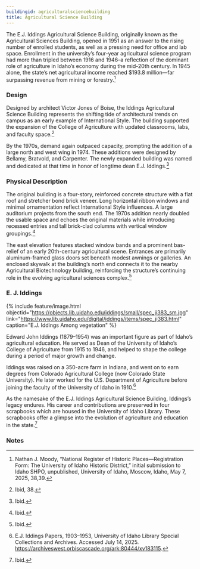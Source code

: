 ```yaml
---
buildingid: agriculturalsciencebuilding
title: Agricultural Science Building
---
```


The E.J. Iddings Agricultural Science Building, originally known as the Agricultural Sciences Building, opened in 1951 as an answer to the rising number of enrolled students, as well as a pressing need for office and lab space. Enrollment in the university’s four-year agricultural science program had more than tripled between 1916 and 1946–a reflection of the dominant role of agriculture in Idaho’s economy during the mid-20th century. In 1945 alone, the state’s net agricultural income reached $193.8 million—far surpassing revenue from mining or forestry.[^1]

### Design 

Designed by architect Victor Jones of Boise, the Iddings Agricultural Science Building represents the shifting tide of architectural trends on campus as an early example of International Style. The building supported the expansion of the College of Agriculture with updated classrooms, labs, and faculty space.[^2] 

By the 1970s, demand again outpaced capacity, prompting the addition of a large north and west wing in 1974. These additions were designed by Bellamy, Bratvold, and Carpenter. The newly expanded building was named and dedicated at that time in honor of longtime dean E.J. Iddings.[^3]

### Physical Description 

The original building is a four-story, reinforced concrete structure with a flat roof and stretcher bond brick veneer. Long horizontal ribbon windows and minimal ornamentation reflect International Style influences. A large auditorium projects from the south end. The 1970s addition nearly doubled the usable space and echoes the original materials while introducing recessed entries and tall brick-clad columns with vertical window groupings.[^4]

The east elevation features stacked window bands and a prominent bas-relief of an early 20th-century agricultural scene. Entrances are primarily aluminum-framed glass doors set beneath modest awnings or galleries. An enclosed skywalk at the building’s north end connects it to the nearby Agricultural Biotechnology building, reinforcing the structure’s continuing role in the evolving agricultural sciences complex.[^5]
 
### E. J. Iddings 

{% include feature/image.html objectid="https://objects.lib.uidaho.edu/iddings/small/spec_ji383_sm.jpg" link="https://www.lib.uidaho.edu/digital/iddings/items/spec_ji383.html" caption="E.J. Iddings Among vegetation" %}
 
Edward John Iddings (1879–1954) was an important figure as part of Idaho’s agricultural education. He served as Dean of the University of Idaho’s College of Agriculture from 1915 to 1946, and helped to shape the college during a period of major growth and change. 

Iddings was raised on a 350-acre farm in Indiana, and went on to earn degrees from Colorado Agricultural College (now Colorado State University). He later worked for the U.S. Department of Agriculture before joining the faculty of the University of Idaho in 1910.[^6] 

As the namesake of the E.J. Iddings Agricultural Science Building, Iddings’s legacy endures. His career and contributions are preserved in four scrapbooks which are housed in the University of Idaho Library. These scrapbooks offer a glimpse into the evolution of agriculture and education in the state.[^7]

### Notes

[^1]: Nathan J. Moody, “National Register of Historic Places—Registration Form: The University of Idaho Historic District,” initial submission to Idaho SHPO, unpublished, University of Idaho, Moscow, Idaho, May 7, 2025, 38,39.
[^2]: Ibid, 38. 
[^3]: Ibid. 
[^4]: Ibid. 
[^5]: Ibid. 
[^6]: E.J. Iddings Papers, 1903–1953, University of Idaho Library Special Collections and Archives. Accessed July 14, 2025. https://archiveswest.orbiscascade.org/ark:80444/xv183115. 
[^7]: Ibid.
